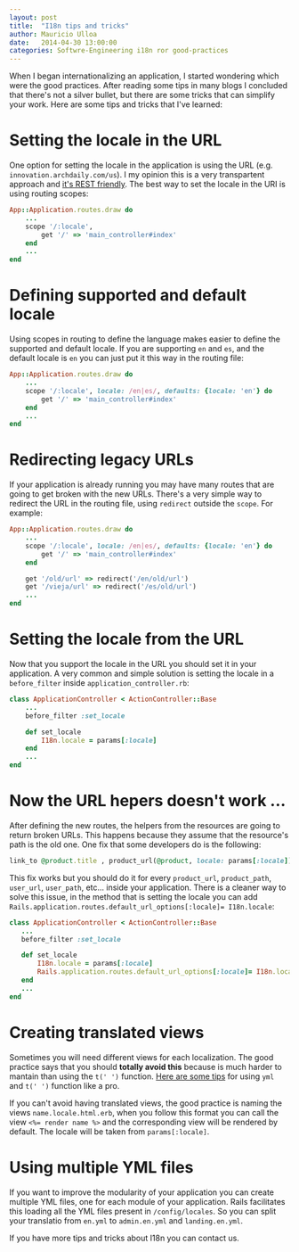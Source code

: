 ```yaml
---
layout: post
title:  "I18n tips and tricks"
author: Mauricio Ulloa
date:   2014-04-30 13:00:00
categories: Softwre-Engineering i18n ror good-practices
---
```


When I began internationalizing an application, I started wondering which were the good practices. After reading some tips in many blogs I concluded that there's not a silver bullet, but there are some tricks that can simplify your work. Here are some tips and tricks that I've learned:

# Setting the locale in the URL

One option for setting the locale in the application is using the URL (e.g. `innovation.archdaily.com/us`). I my opinion this is a very transpartent approach and [it's REST friendly][REST-friendly]. The best way to set the locale in the URI is using routing scopes:

```ruby
App::Application.routes.draw do
	...
	scope '/:locale', 
		get '/' => 'main_controller#index'
	end
	...
end
```

# Defining supported and default locale

Using scopes in routing to define the language makes easier to define the supported and default locale. If you are supporting `en` and `es`, and the default locale is `en` you can just put it this way in the routing file:

```ruby
App::Application.routes.draw do
	...
	scope '/:locale', locale: /en|es/, defaults: {locale: 'en'} do
		get '/' => 'main_controller#index'
	end
	...
end
```

# Redirecting legacy URLs

If your application is already running you may have many routes that are going to get broken with the new URLs. There's a very simple way to redirect the URL in the routing file, using `redirect` outside the `scope`. For example:

```ruby
App::Application.routes.draw do
	...
	scope '/:locale', locale: /en|es/, defaults: {locale: 'en'} do
		get '/' => 'main_controller#index'
	end

	get '/old/url' => redirect('/en/old/url')
	get '/vieja/url' => redirect('/es/old/url')
	...
end
```

# Setting the locale from the URL

Now that you support the locale in the URL you should set it in your application. A very common and simple solution is setting the locale in a `before_filter` inside `application_controller.rb`:

```ruby	
class ApplicationController < ActionController::Base
	...
	before_filter :set_locale

	def set_locale
 		I18n.locale = params[:locale]
	end
	...
end
```

# Now the URL hepers doesn't work ...

After defining the new routes, the helpers from the resources are going to return broken URLs. This happens because they assume that the resource's path is the old one. One fix that some developers do is the following:

```ruby	
link_to @product.title , product_url(@product, locale: params[:locale])
```

This fix works but you should do it for every `product_url`, `product_path`, `user_url`, `user_path`, etc... inside your application. There is a cleaner way to solve this issue, in the method that is setting the locale you can add `Rails.application.routes.default_url_options[:locale]= I18n.locale`:

 ```ruby	
class ApplicationController < ActionController::Base
	...
	before_filter :set_locale

	def set_locale
 		I18n.locale = params[:locale]
 		Rails.application.routes.default_url_options[:locale]= I18n.locale
	end
	...
end
```

# Creating translated views

Sometimes you will need different views for each localization. The good practice says that you should **totally avoid this** because is much harder to mantain than using the `t(' ')` function. [Here are some tips][rails-i18n-tips] for using `yml` and `t(' ')` function like a pro. 

If you can't avoid having translated views, the good practice is naming the views `name.locale.html.erb`, when you follow this format you can call the view `<%= render name %>` and the corresponding view will be rendered by default. The locale will be taken from `params[:locale]`.

# Using multiple YML files

If you want to improve the modularity of your application you can create multiple YML files, one for each module of your application. Rails facilitates this loading all the YML files present in `/config/locales`. So you can split your translatio from `en.yml` to `admin.en.yml` and `landing.en.yml`.

If you have more tips and tricks about I18n you can contact us.

[REST-friendly]: http://restpatterns.org/Articles/HTTP_i18N_Patterns
[rails-i18n-tips]: http://thepugautomatic.com/2012/07/rails-i18n-tips/
